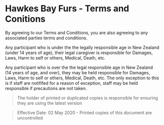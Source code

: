 # Hawkes Bay Furs - Terms and Conitions

By agreeing to our Terms and Conditions, you are also agreeing to any associated parties terms and conditions.

Any participant who is under the the legally responsible age in New Zealand (under 14 years of age), their legal caregiver is responsible for Damages, Laws, Harm to self or others, Medical, Death, etc.

Any participant who is over the the legal responsible age in New Zealand (14 years of age, and over), they may be held responsible for Damages, Laws, Harm to self or others, Medical, Death, etc. The only exception to this is if staff are notififed for a reason of exception, staff may be held responsible if precautions are not taken.

> The holder of printed or duplicated copies is responsible for ensuring they are using the latest version

> Effective Date: 02 May 2020 - Printed copies of this document are uncontrolled
